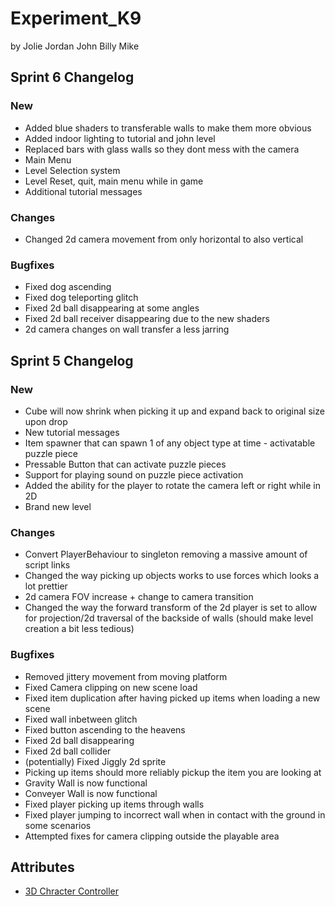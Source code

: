 # Experiment_K9

by 
Jolie
Jordan
John
Billy
Mike


<h2>Sprint 6 Changelog</h2>
<h3>New</h3>
<ul>
<li>Added blue shaders to transferable walls to make them more obvious</li>
<li>Added indoor lighting to tutorial and john level</li>
<li>Replaced bars with glass walls so they dont mess with the camera</li>
<li>Main Menu</li>
<li>Level Selection system</li>
<li>Level Reset, quit, main menu while in game</li>
<li>Additional tutorial messages</li>
</ul>
<h3>Changes</h3>
<ul>
<li>Changed 2d camera movement from only horizontal to also vertical</li>
</ul>
<h3>Bugfixes</h3> 
<ul>
<li> Fixed dog ascending</li>
<li> Fixed dog teleporting glitch </li>
<li>Fixed 2d ball disappearing at some angles</li>
<li>Fixed 2d ball receiver disappearing due to the new shaders</li>
<li>2d camera changes on wall transfer a less jarring</li>
</ul>


<h2>Sprint 5 Changelog</h2>

<h3>New</h3>
<ul>
<li>Cube will now shrink when picking it up and expand back to original size upon drop</li>
<li>New tutorial messages</li>
<li>Item spawner that can spawn 1 of any object type at time - activatable puzzle piece</li>
<li>Pressable Button that can activate puzzle pieces</li>
<li>Support for playing sound on puzzle piece activation</li>
<li>Added the ability for the player to rotate the camera left or right while in 2D</li>
<li>Brand new level</li>
</ul>

<h3>Changes</h3>
<ul>
<li>Convert PlayerBehaviour to singleton removing a massive amount of script links</li>
<li>Changed the way picking up objects works to use forces which looks a lot prettier</li>
<li>2d camera FOV increase + change to camera transition</li>
<li>Changed the way the forward transform of the 2d player is set to allow for projection/2d traversal of the backside of walls (should make level creation a bit less tedious)</li>
</ul>

<h3>Bugfixes</h3>
<ul>
<li>Removed jittery movement from moving platform</li>
<li>Fixed Camera clipping on new scene load</li>
<li>Fixed item duplication after having picked up items when loading a new scene</li>
<li>Fixed wall inbetween glitch</li>
<li>Fixed button ascending to the heavens</li>
<li>Fixed 2d ball disappearing</li>
<li>Fixed 2d ball collider</li>
<li>(potentially) Fixed Jiggly 2d sprite</li>
<li>Picking up items should more reliably pickup the item you are looking at</li>
<li>Gravity Wall is now functional</li>
<li>Conveyer Wall is now functional</li>
<li>Fixed player picking up items through walls</li>
<li>Fixed player jumping to incorrect wall when in contact with the ground in some scenarios</li>
<li>Attempted fixes for camera clipping outside the playable area</li> 
</ul>




<h2>Attributes</h2>
<ul>
<li><a href="https://assetstore.unity.com/packages/essentials/starter-assets-third-person-character-controller-urp-196526">3D Chracter Controller</a></li>
</ul>
